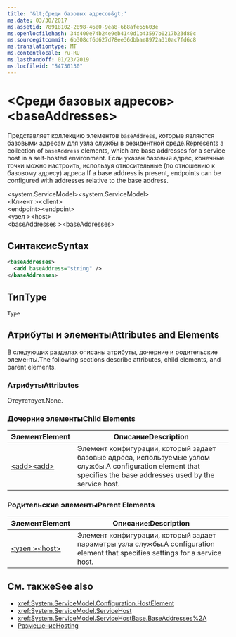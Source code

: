 ```yaml
---
title: '&lt;Среди базовых адресов&gt;'
ms.date: 03/30/2017
ms.assetid: 78918102-2898-46e0-9ea8-6b8afe65603e
ms.openlocfilehash: 34d400e74b24e9eb4140d1b43597b0217b23d80c
ms.sourcegitcommit: 6b308cf6d627d78ee36dbbae8972a310ac7fd6c8
ms.translationtype: MT
ms.contentlocale: ru-RU
ms.lasthandoff: 01/23/2019
ms.locfileid: "54730130"
---
```

# <a name="ltbaseaddressesgt"></a><span data-ttu-id="e3803-102">&lt;Среди базовых адресов&gt;</span><span class="sxs-lookup"><span data-stu-id="e3803-102">&lt;baseAddresses&gt;</span></span>
<span data-ttu-id="e3803-103">Представляет коллекцию элементов `baseAddress`, которые являются базовыми адресам для узла службы в резидентной среде.</span><span class="sxs-lookup"><span data-stu-id="e3803-103">Represents a collection of `baseAddress` elements, which are base addresses for a service host in a self-hosted environment.</span></span> <span data-ttu-id="e3803-104">Если указан базовый адрес, конечные точки можно настроить, используя относительные (по отношению к базовому адресу) адреса.</span><span class="sxs-lookup"><span data-stu-id="e3803-104">If a base address is present, endpoints can be configured with addresses relative to the base address.</span></span>  
  
 <span data-ttu-id="e3803-105">\<system.ServiceModel></span><span class="sxs-lookup"><span data-stu-id="e3803-105">\<system.ServiceModel></span></span>  
<span data-ttu-id="e3803-106">\<Клиент ></span><span class="sxs-lookup"><span data-stu-id="e3803-106">\<client></span></span>  
<span data-ttu-id="e3803-107">\<endpoint></span><span class="sxs-lookup"><span data-stu-id="e3803-107">\<endpoint></span></span>  
<span data-ttu-id="e3803-108">\<узел ></span><span class="sxs-lookup"><span data-stu-id="e3803-108">\<host></span></span>  
<span data-ttu-id="e3803-109">\<baseAddresses ></span><span class="sxs-lookup"><span data-stu-id="e3803-109">\<baseAddresses></span></span>  
  
## <a name="syntax"></a><span data-ttu-id="e3803-110">Синтаксис</span><span class="sxs-lookup"><span data-stu-id="e3803-110">Syntax</span></span>  
  
```xml  
<baseAddresses>
  <add baseAddress="string" />
</baseAddresses>
```  
  
## <a name="type"></a><span data-ttu-id="e3803-111">Тип</span><span class="sxs-lookup"><span data-stu-id="e3803-111">Type</span></span>  
 `Type`  
  
## <a name="attributes-and-elements"></a><span data-ttu-id="e3803-112">Атрибуты и элементы</span><span class="sxs-lookup"><span data-stu-id="e3803-112">Attributes and Elements</span></span>  
 <span data-ttu-id="e3803-113">В следующих разделах описаны атрибуты, дочерние и родительские элементы.</span><span class="sxs-lookup"><span data-stu-id="e3803-113">The following sections describe attributes, child elements, and parent elements.</span></span>  
  
### <a name="attributes"></a><span data-ttu-id="e3803-114">Атрибуты</span><span class="sxs-lookup"><span data-stu-id="e3803-114">Attributes</span></span>  
 <span data-ttu-id="e3803-115">Отсутствует.</span><span class="sxs-lookup"><span data-stu-id="e3803-115">None.</span></span>  
  
### <a name="child-elements"></a><span data-ttu-id="e3803-116">Дочерние элементы</span><span class="sxs-lookup"><span data-stu-id="e3803-116">Child Elements</span></span>  
  
|<span data-ttu-id="e3803-117">Элемент</span><span class="sxs-lookup"><span data-stu-id="e3803-117">Element</span></span>|<span data-ttu-id="e3803-118">Описание</span><span class="sxs-lookup"><span data-stu-id="e3803-118">Description</span></span>|  
|-------------|-----------------|  
|[<span data-ttu-id="e3803-119">\<add></span><span class="sxs-lookup"><span data-stu-id="e3803-119">\<add></span></span>](../../../../../docs/framework/configure-apps/file-schema/wcf/add-of-baseaddresses.md)|<span data-ttu-id="e3803-120">Элемент конфигурации, который задает базовые адреса, используемые узлом службы.</span><span class="sxs-lookup"><span data-stu-id="e3803-120">A configuration element that specifies the base addresses used by the service host.</span></span>|  
  
### <a name="parent-elements"></a><span data-ttu-id="e3803-121">Родительские элементы</span><span class="sxs-lookup"><span data-stu-id="e3803-121">Parent Elements</span></span>  
  
|<span data-ttu-id="e3803-122">Элемент</span><span class="sxs-lookup"><span data-stu-id="e3803-122">Element</span></span>|<span data-ttu-id="e3803-123">Описание:</span><span class="sxs-lookup"><span data-stu-id="e3803-123">Description</span></span>|  
|-------------|-----------------|  
|[<span data-ttu-id="e3803-124">\<узел ></span><span class="sxs-lookup"><span data-stu-id="e3803-124">\<host></span></span>](../../../../../docs/framework/configure-apps/file-schema/wcf/host.md)|<span data-ttu-id="e3803-125">Элемент конфигурации, который задает параметры узла службы.</span><span class="sxs-lookup"><span data-stu-id="e3803-125">A configuration element that specifies settings for a service host.</span></span>|  
  
## <a name="see-also"></a><span data-ttu-id="e3803-126">См. также</span><span class="sxs-lookup"><span data-stu-id="e3803-126">See also</span></span>
- <xref:System.ServiceModel.Configuration.HostElement>
- <xref:System.ServiceModel.ServiceHost>
- <xref:System.ServiceModel.ServiceHostBase.BaseAddresses%2A>
- [<span data-ttu-id="e3803-127">Размещение</span><span class="sxs-lookup"><span data-stu-id="e3803-127">Hosting</span></span>](../../../../../docs/framework/wcf/feature-details/hosting.md)

